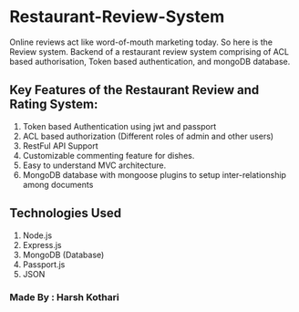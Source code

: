 
# Restaurant-Review-System
Online reviews act like word-of-mouth marketing today. So here is the Review system. Backend of a restaurant review system comprising of ACL based authorisation, Token based authentication, and mongoDB database.


## Key Features of the Restaurant Review and Rating System:

 1. Token based Authentication using jwt and passport
 2. ACL based authorization (Different roles of admin and other users)
 3. RestFul API Support 
 4. Customizable commenting feature for dishes.
 5. Easy to understand MVC architecture.
 6. MongoDB database with mongoose plugins to setup inter-relationship among documents

## Technologies Used

 1. Node.js
 2. Express.js
 3. MongoDB (Database)
 4. Passport.js
 5. JSON 

### Made By :  Harsh Kothari
